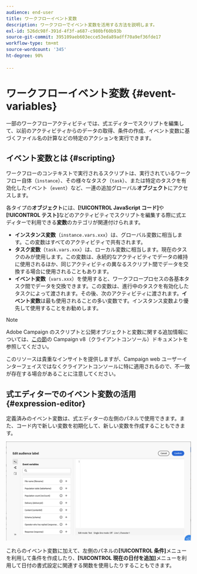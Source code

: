 ```yaml
---
audience: end-user
title: ワークフローイベント変数
description: ワークフローでイベント変数を活用する方法を説明します。
exl-id: 526dc98f-391d-4f3f-a687-c980bf60b93b
source-git-commit: 395109aeb603ecce53eda89adff70a9ef36fde17
workflow-type: tm+mt
source-wordcount: '345'
ht-degree: 90%

---
```


# ワークフローイベント変数 {#event-variables}

一部のワークフローアクティビティでは、式エディターでスクリプトを編集して、以前のアクティビティからのデータの取得、条件の作成、イベント変数に基づくファイル名の計算などの特定のアクションを実行できます。

## イベント変数とは {#scripting}

ワークフローのコンテキストで実行されるスクリプトは、実行されているワークフロー自体（`ìnstance`）、その様々なタスク（`task`）、または特定のタスクを有効化したイベント（`event`）など、一連の追加グローバル&#x200B;**オブジェクト**&#x200B;にアクセスします。

各タイプの&#x200B;**オブジェクト**&#x200B;には、**[!UICONTROL JavaScript コード]**&#x200B;や&#x200B;**[!UICONTROL テスト]**&#x200B;などのアクティビティでスクリプトを編集する際に式エディターで利用できる&#x200B;**変数**&#x200B;のカテゴリが関連付けられます。

* **インスタンス変数**（`instance.vars.xxx`）は、グローバル変数に相当します。この変数はすべてのアクティビティで共有されます。
* **タスク変数**（`task.vars.xxx`）は、ローカル変数に相当します。現在のタスクのみが使用します。この変数は、永続的なアクティビティでデータの維持に使用されるほか、同じアクティビティの異なるスクリプト間でデータを交換する場合に使用されることもあります。
* **イベント変数**（`vars.xxx`）を使用すると、ワークフロープロセスの各基本タスク間でデータを交換できます。この変数は、進行中のタスクを有効化したタスクによって渡されます。その後、次のアクティビティに渡されます。**イベント変数**&#x200B;は最も使用されることの多い変数です。インスタンス変数より優先して使用することをお勧めします。

>[!NOTE]
>
>Adobe Campaign のスクリプトと公開オブジェクトと変数に関する追加情報については、[この節](https://experienceleague.adobe.com/ja/docs/campaign/automation/workflows/advanced-management/javascript-scripts-and-templates)の Campaign v8（クライアントコンソール）ドキュメントを参照してください。
>
>このリソースは貴重なインサイトを提供しますが、Campaign web ユーザーインターフェイスではなくクライアントコンソールに特に適用されるので、不一致が存在する場合があることに注意してください。

## 式エディターでのイベント変数の活用 {#expression-editor}

定義済みのイベント変数は、式エディターの左側のパネルで使用できます。また、コード内で新しい変数を初期化して、新しい変数を作成することもできます。

![](assets/event-variables.png)

これらのイベント変数に加えて、左側のパネルの&#x200B;**[!UICONTROL 条件]**&#x200B;メニューを利用して条件を作成したり、**[!UICONTROL 現在の日付を追加]**&#x200B;メニューを利用して日付の書式設定に関連する関数を使用したりすることもできます。
